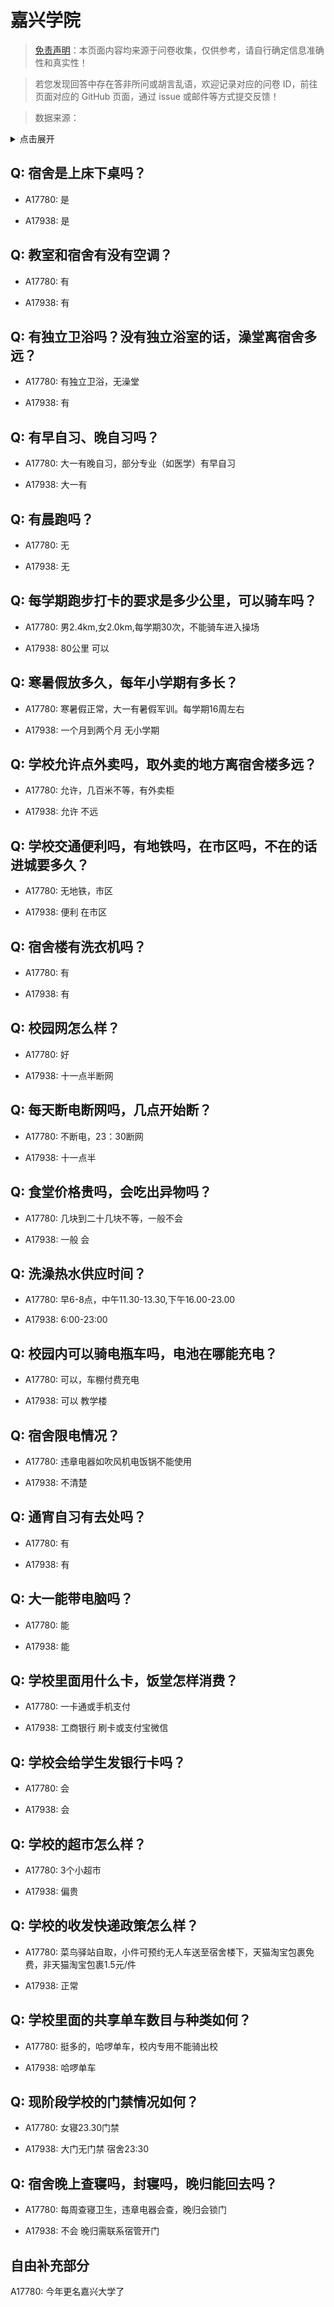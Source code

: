 # 嘉兴学院

> [免责声明](https://colleges.chat/#_3)：本页面内容均来源于问卷收集，仅供参考，请自行确定信息准确性和真实性！

> 若您发现回答中存在答非所问或胡言乱语，欢迎记录对应的问卷 ID，前往页面对应的 GitHub 页面，通过 issue 或邮件等方式提交反馈！

> 数据来源：

<details><summary>点击展开</summary>
<ul>
<li>A17780: 匿名 (2023 年 06 月)</li>
<li>A17938: 匿名 (2023 年 06 月)</li>
</ul>
</details>

## Q: 宿舍是上床下桌吗？

- A17780: 是

- A17938: 是

## Q: 教室和宿舍有没有空调？

- A17780: 有

- A17938: 有

## Q: 有独立卫浴吗？没有独立浴室的话，澡堂离宿舍多远？

- A17780: 有独立卫浴，无澡堂

- A17938: 有

## Q: 有早自习、晚自习吗？

- A17780: 大一有晚自习，部分专业（如医学）有早自习

- A17938: 大一有

## Q: 有晨跑吗？

- A17780: 无

- A17938: 无

## Q: 每学期跑步打卡的要求是多少公里，可以骑车吗？

- A17780: 男2.4km,女2.0km,每学期30次，不能骑车进入操场

- A17938: 80公里 可以

## Q: 寒暑假放多久，每年小学期有多长？

- A17780: 寒暑假正常，大一有暑假军训。每学期16周左右

- A17938: 一个月到两个月 无小学期

## Q: 学校允许点外卖吗，取外卖的地方离宿舍楼多远？

- A17780: 允许，几百米不等，有外卖柜

- A17938: 允许 不远

## Q: 学校交通便利吗，有地铁吗，在市区吗，不在的话进城要多久？

- A17780: 无地铁，市区

- A17938: 便利 在市区

## Q: 宿舍楼有洗衣机吗？

- A17780: 有

- A17938: 有

## Q: 校园网怎么样？

- A17780: 好

- A17938: 十一点半断网

## Q: 每天断电断网吗，几点开始断？

- A17780: 不断电，23：30断网

- A17938: 十一点半

## Q: 食堂价格贵吗，会吃出异物吗？

- A17780: 几块到二十几块不等，一般不会

- A17938: 一般 会

## Q: 洗澡热水供应时间？

- A17780: 早6-8点，中午11.30-13.30,下午16.00-23.00

- A17938: 6:00-23:00

## Q: 校园内可以骑电瓶车吗，电池在哪能充电？

- A17780: 可以，车棚付费充电

- A17938: 可以 教学楼

## Q: 宿舍限电情况？

- A17780: 违章电器如吹风机电饭锅不能使用

- A17938: 不清楚

## Q: 通宵自习有去处吗？

- A17780: 有

- A17938: 有

## Q: 大一能带电脑吗？

- A17780: 能

- A17938: 能

## Q: 学校里面用什么卡，饭堂怎样消费？

- A17780: 一卡通或手机支付

- A17938: 工商银行 刷卡或支付宝微信

## Q: 学校会给学生发银行卡吗？

- A17780: 会

- A17938: 会

## Q: 学校的超市怎么样？

- A17780: 3个小超市

- A17938: 偏贵

## Q: 学校的收发快递政策怎么样？

- A17780: 菜鸟驿站自取，小件可预约无人车送至宿舍楼下，天猫淘宝包裹免费，非天猫淘宝包裹1.5元/件

- A17938: 正常

## Q: 学校里面的共享单车数目与种类如何？

- A17780: 挺多的，哈啰单车，校内专用不能骑出校

- A17938: 哈啰单车

## Q: 现阶段学校的门禁情况如何？

- A17780: 女寝23.30门禁

- A17938: 大门无门禁 宿舍23:30

## Q: 宿舍晚上查寝吗，封寝吗，晚归能回去吗？

- A17780: 每周查寝卫生，违章电器会查，晚归会锁门

- A17938: 不会 晚归需联系宿管开门

## 自由补充部分

A17780: 今年更名嘉兴大学了